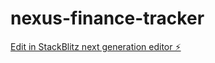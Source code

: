 # nexus-finance-tracker

[Edit in StackBlitz next generation editor ⚡️](https://stackblitz.com/~/github.com/valliant71/nexus-finance-tracker)
